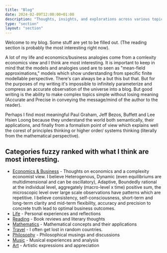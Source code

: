 ```yaml
---
title: "Blog"
date: 2024-02-09T12:00:00+01:00
description: "Thoughts, insights, and explorations across various topics"
type: "section"
layout: "section"
---
```


Welcome to my blog. Some stuff are yet to be filled out. (The reading section is probably the most interesting right now). 

A lot of my life and economics/business analogies come from a comlexity economics view and I think are most interesting. It is important to keep in mind that the models and analogies used are to seen as "mean-field approximations," models which show understanding from specific finite modellable perspective. There's can always be a but this but that. But for the purposes of my writing it's impossible to infinitely parameterize and compress an accurate observation of the universe into a blog. But good writing is the ability to make complex topics simple without losing meaning (Accurate and Precise in conveying the message/mind of the author to the reader).

Perhaps I find most meaningful Paul Graham, Jeff Bezos, Buffett and Lee Hsien Loong because they understand the world both semantically, their applications, and finally from a formalism point of view which explains well the corest of principles thinking or higher order/ systems thinking (literally from the mathematical perspective).

## Categories fuzzy ranked with what I think are most interesting.

- [Economics & Business](/blog/economics/) - Thoughts on economics and a complexity economist view. I believe Heterogenous, Dynamic (even equilibriums are multidimensional and can be oscillatory), Adaptive, Boundedly rational at the individual level, aggregately (macro-level x time) positive sum, the microscopic level over large scale observations have patterns which are repetitive. I believe consistency, self-consciousness, short-term and long-term clarity and mid-term flexibility, accuracy and precision to concrete truth lead to optimal business outcomes. 
- [Life](/blog/life/) - Personal experiences and reflections
- [Reading](/blog/reading/) - Book reviews and literary thoughts
- [Mathematics](/blog/maths/) - Mathematical concepts and their applications
- [Travel](/blog/travel/) - I often get lost in random countries.
- [Philosophy](/blog/philosophy/) - Philosophical musings and discussions
- [Music](/blog/music/) - Musical experiences and analysis
- [Art](/blog/art/) - Artistic expressions and appreciation

